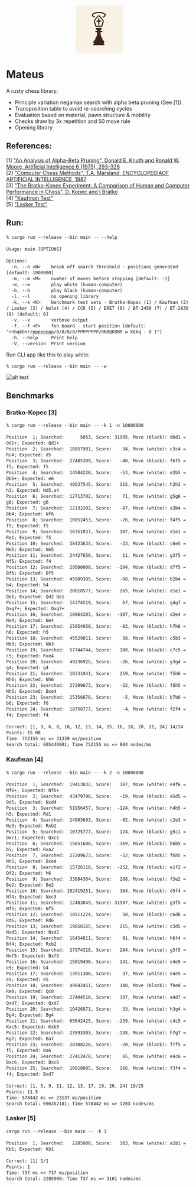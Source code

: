 <p align="center">
    <img src="Images/Mateus128x128.png" alt="Mateus Logo">
</p>

# Mateus

A rusty chess library:
* Principle variation negamax search with alpha beta pruning (See [1]).
* Transposition table to avoid re-searching cycles
* Evaluation based on material, pawn structure & mobility
* Checks draw by 3x repetition and 50 move rule
* Opening library

## References:

[1] ["An Analysis of Alpha-Beta Pruning", Donald E. Knuth and Ronald W. Moore, Artificial Intelligence 6 (1975), 293-326](http://www-public.telecom-sudparis.eu/~gibson/Teaching/Teaching-ReadingMaterial/KnuthMoore75.pdf) <br/>
[2] ["Computer Chess Methods", T.A. Marsland, ENCYCLOPEDIAOF ARTIFICIAL INTELLIGENCE, 1987](https://www.researchgate.net/publication/2404258_Computer_Chess_Methods) <br/>
[3] ["The Bratko-Kopec Experiment: A Comparison of Human and Computer Performance in Chess", D. Kopec and I Bratko](http://spider.sci.brooklyn.cuny.edu/~kopec) <br/>
[4] ["Kaufman Test"](https://www.chessprogramming.org/Kaufman_Test)<br/>
[5] ["Lasker Test"](https://www.chessprogramming.org/Lasker-Reichhelm_Position) <br/>

## Run:

```
% cargo run --release --bin main -- --help

Usage: main [OPTIONS]

Options:
  -n, --n <N>    break off search threshold - positions generated [default: 1000000]
  -m, --m <M>    number of moves before stopping [default: -1]
  -w, --w        play white (human-computer)
  -b, --b        play black (human-computer)
  -l, --l        no opening library
  -k, --k <K>    benchmark test sets - Bratko-Kopec (1) / Kaufman (2) / Lasker (3) / Nolot (4) / CCR (5) / ERET (6) / BT-2450 (7) / BT-2630 (8) [default: 0]
  -v, --v        verbose output
  -f, --f <F>    fen board - start position [default: "rnbqkbnr/pppppppp/8/8/8/8/PPPPPPPP/RNBQKBNR w KQkq - 0 1"]
  -h, --help     Print help
  -V, --version  Print version
```

Run CLI app like this to play white:
```
% cargo run --release --bin main -- -w 

```
![alt text](https://github.com/jesper-olsen/puccinia_s_checkmate/blob/main/Images/your_move.png "Game UI")




## Benchmarks

### Bratko-Kopec [3]

```
% cargo run --release --bin main -- -k 1 -n 10000000

Position  1; Searched:      5053, Score: 31995, Move (black): d6d1 = Qd1+; Expected: Qd1+
Position  2; Searched:  10857901, Score:    34, Move (white): c3c4 =  Rc4; Expected: d5
Position  3; Searched:  27485309, Score:   -40, Move (black): f6f5 =   f5; Expected: f5
Position  4; Searched:  14584228, Score:   -53, Move (white): e2b5 = Qb5+; Expected: e6
Position  5; Searched:  40537545, Score:   115, Move (white): h2h3 =   h3; Expected: Nd5,a4
Position  6; Searched:  12713702, Score:    71, Move (white): g5g6 =   g6; Expected: g6
Position  7; Searched:  12132202, Score:   -87, Move (white): a3b4 =  Bb4; Expected: Nf6
Position  8; Searched:  10852453, Score:   -26, Move (white): f4f5 =   f5; Expected: f5
Position  9; Searched:  16351037, Score:   107, Move (white): d1e1 =  Re1; Expected: f5
Position 10; Searched:  38423634, Score:   -23, Move (black): c6e5 =  Ne5; Expected: Ne5
Position 11; Searched:  24427656, Score:    11, Move (white): g3f5 =  Nf5; Expected: f4
Position 12; Searched:  29500008, Score:  -194, Move (black): d7f5 =  Bf5; Expected: Bf5
Position 13; Searched:  45989395, Score:   -98, Move (white): b2b4 =   b4; Expected: b4
Position 14; Searched:  28018577, Score:   265, Move (white): d1e1 =  Qe1; Expected: Qd2 Qe1
Position 15; Searched:  14374519, Score:    67, Move (white): g4g7 = Qxg7+; Expected: Qxg7+
Position 16; Searched:  10964203, Score:  -107, Move (white): d2e4 =  Ne4; Expected: Ne4
Position 17; Searched:  25054930, Score:   -83, Move (black): h7h6 =   h6; Expected: h5
Position 18; Searched:  45529811, Score:    38, Move (black): c5b3 =  Nb3; Expected: Nb3
Position 19; Searched:  57744744, Score:   100, Move (black): c7c5 =   c5; Expected: Rxe4
Position 20; Searched:  49236925, Score:   -26, Move (white): g3g4 =   g4; Expected: g4
Position 21; Searched:  19331941, Score:   259, Move (white): f5h6 =  Nh6; Expected: Nh6
Position 22; Searched:  27209673, Score:   -52, Move (black): f6h5 =  Nh5; Expected: Bxe4
Position 23; Searched:  25356678, Score:    -5, Move (black): b7b6 =   b6; Expected: f6
Position 24; Searched:  18758777, Score:    -4, Move (white): f2f4 =   f4; Expected: f4

Correct: [1, 3, 6, 8, 10, 12, 13, 14, 15, 16, 18, 20, 21, 24] 14/24
Points: 15.08
Time: 752155 ms => 31339 ms/position
Search total: 605440901; Time 752155 ms => 804 nodes/ms
```

### Kaufman [4]

```
% cargo run --release --bin main -- -k 2 -n 10000000

Position  1; Searched:  19413832, Score:   187, Move (white): e4f6 = Nf6+; Expected: Nf6+
Position  2; Searched:  43479796, Score:   -19, Move (black): a5d5 =  Qd5; Expected: Nxd4
Position  3; Searched:  51956457, Score:  -124, Move (white): h4h5 =   h5; Expected: Rd1
Position  4; Searched:  24503693, Score:   -82, Move (white): c2e3 =  Ne3; Expected: Rxb2
Position  5; Searched:  10725777, Score:   124, Move (black): g5c1 = Qxc1; Expected: Qxc1
Position  6; Searched:  15651608, Score:  -169, Move (black): b6b5 =   b5; Expected: Rxa2
Position  7; Searched:  27209673, Score:   -52, Move (black): f6h5 =  Nh5; Expected: Bxe4
Position  8; Searched:  15726110, Score:  -252, Move (black): e1f2 =  Qf2; Expected: h6
Position  9; Searched:  33684364, Score:   288, Move (white): f3e2 =  Be2; Expected: Be2
Position 10; Searched: 102419251, Score:   164, Move (black): d5f4 =  Nf4; Expected: Nxc3
Position 11; Searched:  12403849, Score: 31987, Move (white): g3f5 =  Nf5; Expected: Nf5
Position 12; Searched:  10511224, Score:    50, Move (black): c6d6 =  Rd6; Expected: Rd6
Position 13; Searched:  19858165, Score:   215, Move (white): c3d5 = Nxd5; Expected: Nxd5
Position 14; Searched:  16454811, Score:    91, Move (white): h6f4 =  Bf4; Expected: Rxb2
Position 15; Searched:  27974318, Score:   264, Move (white): g3f5 = Nxf5; Expected: Bxf5
Position 16; Searched:  15819496, Score:   141, Move (white): e4e5 =   e5; Expected: b4
Position 17; Searched:  13911306, Score:    37, Move (white): e4e5 =   e5; Expected: e5
Position 18; Searched:  49042451, Score:   140, Move (black): f8e8 =  Re8; Expected: Qc8
Position 19; Searched:  27404510, Score:   307, Move (white): a4d7 = Qxd7; Expected: Qxd7
Position 20; Searched:  10426971, Score:    33, Move (white): h3g4 =  Bg4; Expected: Bg4
Position 21; Searched:  65642425, Score:  -239, Move (white): c4c5 = Kxc5; Expected: Kxb5
Position 22; Searched:  23593303, Score:  -138, Move (white): h7g7 =  Kg7; Expected: Ba7
Position 23; Searched:  20308228, Score:   -20, Move (black): f7f5 =   f5; Expected: Ba6
Position 24; Searched:  27412478, Score:    65, Move (white): e4c6 = Bxc6; Expected: Bxc6
Position 25; Searched:  10818085, Score:   166, Move (white): f3f4 =   f4; Expected: Bxd7

Correct: [1, 5, 9, 11, 12, 13, 17, 19, 20, 24] 10/25
Points: 11.5
Time: 578442 ms => 23137 ms/position
Search total: 696352181; Time 578442 ms => 1203 nodes/ms
```

### Lasker [5]

```
cargo run --release --bin main -- -k 3  

Position  1; Searched:   2285900, Score:   103, Move (white): a1b1 =  Kb1; Expected: Kb1

Correct: [1] 1/1
Points: 1
Time: 737 ms => 737 ms/position
Search total: 2285900; Time 737 ms => 3101 nodes/ms
```
